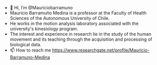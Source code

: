 - 👋 Hi, I’m @Mauriciobarramuno
- Mauricio Barramuño Medina is a professor at the Faculty of Health Sciences of the Autonomous University of Chile. 
- He works in the motion analysis laboratory associated with the university's kinesiology program. 
- The interest and experience in research lie in the study of the human movement and its teaching through the acquisition and processing of biological data.
- 📫 How to reach me https://www.researchgate.net/profile/Mauricio-Barramuno-Medina
